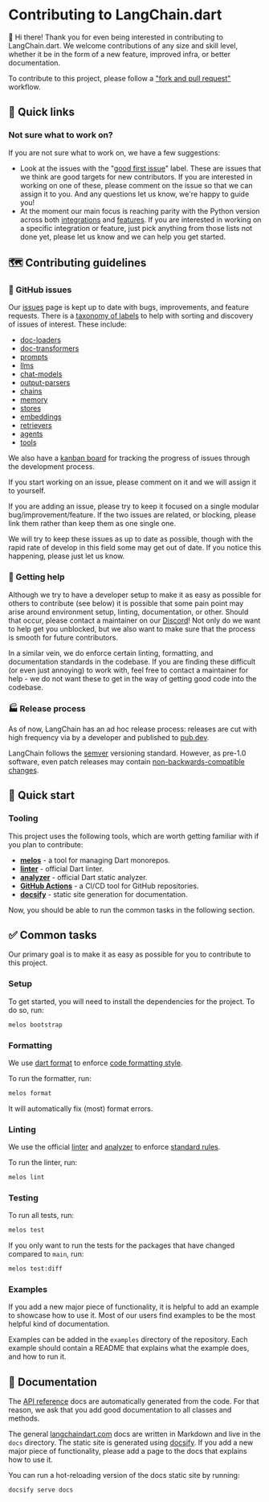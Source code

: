 # Contributing to LangChain.dart

👋 Hi there! Thank you for even being interested in contributing to LangChain.dart.
We welcome contributions of any size and skill level, whether it be in the form of a new 
feature, improved infra, or better documentation.

To contribute to this project, please follow a 
["fork and pull request"](https://github.com/firstcontributions/first-contributions) workflow.

## 🔗 Quick links

### Not sure what to work on?

If you are not sure what to work on, we have a few suggestions:

- Look at the issues with the "[good first issue](https://github.com/davidmigloz/langchain_dart/issues?q=is%3Aissue+is%3Aopen+label%3A%22f%3Agood+first+issue%22)"
  label. These are issues that we think are good targets for new contributors. If you are 
  interested in working on one of these, please comment on the issue so that we can assign it to 
  you. And any questions let us know, we're happy to guide you!
- At the moment our main focus is reaching parity with the Python version across both 
  [integrations](https://langchain.com/integrations.html) and [features](https://langchain.com/features.html). 
  If you are interested in working on a specific integration or feature, just pick anything from 
  those lists not done yet, please let us know and we can help you get started.

## 🗺️ Contributing guidelines

### 🚩 GitHub issues

Our [issues](https://github.com/davidmigloz/langchain_dart/issues) page is kept up to date
with bugs, improvements, and feature requests. There is a 
[taxonomy of labels](https://github.com/davidmigloz/langchain_dart/labels) to help with sorting and 
discovery of issues of interest. These include:

- [doc-loaders](https://github.com/davidmigloz/langchain_dart/labels/c%3Adoc-loaders)
- [doc-transformers](https://github.com/davidmigloz/langchain_dart/labels/c%3Adoc-transformers)
- [prompts](https://github.com/davidmigloz/langchain_dart/labels/c%3Aprompts)
- [llms](https://github.com/davidmigloz/langchain_dart/labels/c%3Allms)
- [chat-models](https://github.com/davidmigloz/langchain_dart/labels/c%3Achat-models)
- [output-parsers](https://github.com/davidmigloz/langchain_dart/labels/c%3Aoutput-parsers)
- [chains](https://github.com/davidmigloz/langchain_dart/labels/c%3Achains)
- [memory](https://github.com/davidmigloz/langchain_dart/labels/c%3Amemory)
- [stores](https://github.com/davidmigloz/langchain_dart/labels/c%3Astores)
- [embeddings](https://github.com/davidmigloz/langchain_dart/labels/c%3Aembeddings)
- [retrievers](https://github.com/davidmigloz/langchain_dart/labels/c%3Aretrievers)
- [agents](https://github.com/davidmigloz/langchain_dart/labels/c%3Aagents)
- [tools](https://github.com/davidmigloz/langchain_dart/labels/c%3Atools)

We also have a [kanban board](https://github.com/users/davidmigloz/projects/2) for tracking the 
progress of issues through the development process.

If you start working on an issue, please comment on it and we will assign it to yourself.

If you are adding an issue, please try to keep it focused on a single modular 
bug/improvement/feature. If the two issues are related, or blocking, please link them rather than 
keep them as one single one.

We will try to keep these issues as up to date as possible, though with the rapid rate of develop 
in this field some may get out of date. If you notice this happening, please just let us know.

### 🙋 Getting help

Although we try to have a developer setup to make it as easy as possible for others to contribute 
(see below) it is possible that some pain point may arise around environment setup, linting, 
documentation, or other. Should that occur, please contact a maintainer on our 
[Discord](https://discord.gg/x4qbhqecVR)! Not only do we want to help get you unblocked, but we 
also want to make sure that the process is smooth for future contributors.

In a similar vein, we do enforce certain linting, formatting, and documentation standards in the 
codebase. If you are finding these difficult (or even just annoying) to work with, feel free to 
contact a maintainer for help - we do not want these to get in the way of getting good code into 
the codebase.

### 🏭 Release process

As of now, LangChain has an ad hoc release process: releases are cut with high frequency via by
a developer and published to [pub.dev](https://pub.dev/packages/langchain).

LangChain follows the [semver](https://semver.org/) versioning standard. However, as pre-1.0 
software, even patch releases may contain 
[non-backwards-compatible changes](https://semver.org/#spec-item-4).

## 🚀 Quick start

### Tooling

This project uses the following tools, which are worth getting familiar with if you plan to 
contribute:

- **[melos](https://melos.invertase.dev)** - a tool for managing Dart monorepos.
- **[linter](https://dart-lang.github.io/linter)** - official Dart linter.
- **[analyzer](https://pub.dev/packages/analyzer)** - official Dart static analyzer.
- **[GitHub Actions](https://github.com/features/actions)** - a CI/CD tool for GitHub repositories.
- **[docsify](https://docsify.js.org)** - static site generation for documentation.

Now, you should be able to run the common tasks in the following section.

## ✅ Common tasks

Our primary goal is to make it as easy as possible for you to contribute to this project.

### Setup

To get started, you will need to install the dependencies for the project. To do so, run:

```bash
melos bootstrap
```

### Formatting

We use [dart format](https://dart.dev/tools/dart-format) to enforce 
[code formatting style](https://github.com/davidmigloz/langchain_dart/blob/main/analysis_options.yaml).

To run the formatter, run:

```bash
melos format
```

It will automatically fix (most) format errors.

### Linting

We use the official [linter](https://dart-lang.github.io/linter) and 
[analyzer](https://pub.dev/packages/analyzer) to enforce 
[standard rules](https://github.com/davidmigloz/langchain_dart/blob/main/analysis_options.yaml).

To run the linter, run:

```bash
melos lint
```

### Testing

To run all tests, run:

```bash
melos test
```

If you only want to run the tests for the packages that have changed compared to `main`, run:

```bash
melos test:diff
```

### Examples

If you add a new major piece of functionality, it is helpful to add an example to showcase how to 
use it. Most of our users find examples to be the most helpful kind of documentation.

Examples can be added in the `examples` directory of the repository. Each example should contain
a README that explains what the example does, and how to run it.

## 📄 Documentation

The [API reference](https://pub.dev/documentation/langchain/latest/) docs are automatically 
generated from the code. For that reason, we ask that you add good documentation to all classes 
and methods.

The general [langchaindart.com](http://langchaindart.com) docs are written in Markdown and live in
the `docs` directory. The static site is generated using [docsify](https://docsify.js.org). If you 
add a new major piece of functionality, please add a page to the docs that explains how to use it.

You can run a hot-reloading version of the docs static site by running:

```bash
docsify serve docs
```
